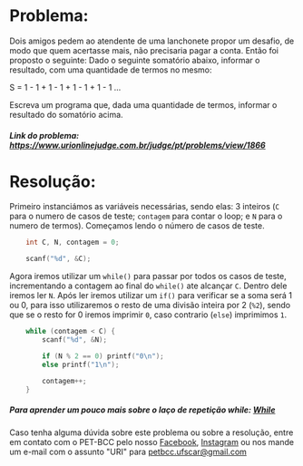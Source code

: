 # Problema:
Dois amigos pedem ao atendente de uma lanchonete propor um desafio, de modo que quem acertasse mais, não precisaria pagar a conta. Então foi proposto o seguinte: Dado o seguinte somatório abaixo, informar o resultado, com uma quantidade de termos no mesmo:

S = 1 - 1 + 1 - 1 + 1 - 1 + 1 - 1 ...

Escreva um programa que, dada uma quantidade de termos, informar o resultado do somatório acima.

##### Link do problema: https://www.urionlinejudge.com.br/judge/pt/problems/view/1866
 
# Resolução:

Primeiro instanciámos as variáveis necessárias, sendo elas: 3 inteiros (`C` para o numero de casos de teste; `contagem` para contar o loop; e `N` para o numero de termos).
Começamos lendo o número de casos de teste.

```c
    int C, N, contagem = 0;

    scanf("%d", &C);
```
 
Agora iremos utilizar um `while()` para passar por todos os casos de teste, incrementando a contagem ao final do `while()` ate alcançar `C`. Dentro dele iremos ler `N`. Após ler iremos utilizar um `if()` para verificar se a soma será 1 ou 0, para isso utilizaremos o resto de uma divisão inteira por 2 (`%2`), sendo que se o resto for 0 iremos imprimir `0`, caso contrario (`else`) imprimimos `1`.

```c
    while (contagem < C) {
        scanf("%d", &N);

        if (N % 2 == 0) printf("0\n");
        else printf("1\n");

        contagem++;
    }
```

##### Para aprender um pouco mais sobre o laço de repetição while: [While](http://linguagemc.com.br/o-comando-while-em-c/)
 
Caso tenha alguma dúvida sobre este problema ou sobre a resolução, entre em contato com o PET-BCC pelo nosso
[Facebook](https://www.facebook.com/petbcc/),
[Instagram](https://www.instagram.com/petbcc.ufscar/)
ou nos mande um e-mail com o assunto "URI" para  petbcc.ufscar@gmail.com